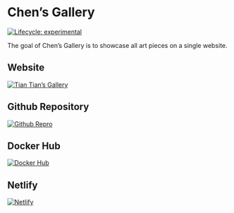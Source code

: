 
<!-- README.md is generated from README.Rmd. Please edit that file -->

# Chen’s Gallery

<!-- badges: start -->

[![Lifecycle:
experimental](https://img.shields.io/badge/lifecycle-experimental-orange.svg)](https://www.tidyverse.org/lifecycle/#experimental)
<!-- badges: end -->

The goal of Chen’s Gallery is to showcase all art pieces on a single
website.

## Website

[![Tian Tian’s
Gallery](/Users/chris/r_programming/chensgallery/static/general/url.png)](https://tiantiandegallery.netlify.app)

## Github Repository

[![Github
Repro](/Users/chris/r_programming/chensgallery/static/general/github.png)](https://github.com/deadhand777/chensgallery)

## Docker Hub

[![Docker
Hub](/Users/chris/r_programming/chensgallery/static/general/docker.png)](https://www.docker.com/)

## Netlify

[![Netlify](/Users/chris/r_programming/chensgallery/static/general/netlify.png)](https://app.netlify.com/sites/tiantiandegallery/overview)
